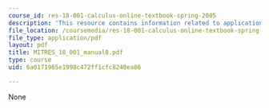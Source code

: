 ```yaml
---
course_id: res-18-001-calculus-online-textbook-spring-2005
description: 'This resource contains information related to applications of the integral. '
file_location: /coursemedia/res-18-001-calculus-online-textbook-spring-2005/6a0171965e1998c472ff1cfc8240ea86_MITRES_18_001_manual8.pdf
file_type: application/pdf
layout: pdf
title: MITRES_18_001_manual8.pdf
type: course
uid: 6a0171965e1998c472ff1cfc8240ea86

---
```

None